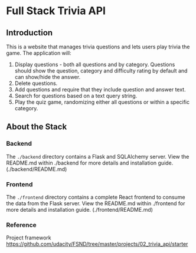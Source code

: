 # Full Stack Trivia API 

## Introduction

This is a website that manages trivia questions and lets users play trivia the game. The application will:

1) Display questions - both all questions and by category. Questions should show the question, category and difficulty rating by default and can show/hide the answer. 
2) Delete questions.
3) Add questions and require that they include question and answer text.
4) Search for questions based on a text query string.
5) Play the quiz game, randomizing either all questions or within a specific category. 


## About the Stack

### Backend

The `./backend` directory contains a Flask and SQLAlchemy server. View the README.md within ./backend for more details and installation guide. (./backend/README.md)

### Frontend

The `./frontend` directory contains a complete React frontend to consume the data from the Flask server. View the README.md within ./frontend for more details and installation guide. (./frontend/README.md) 


### Reference

Project framework https://github.com/udacity/FSND/tree/master/projects/02_trivia_api/starter